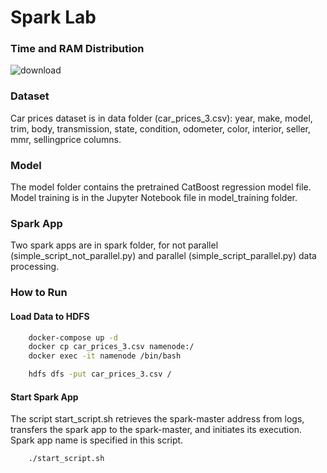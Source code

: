 # Spark Lab
<h3>Time and RAM Distribution</h3> 

![download](https://github.com/GlebNeshchetkin/spark_lab/assets/71218745/8f498e16-672a-4e0f-a3b7-2191587f1f5d)

<h3>Dataset</h3>
Car prices dataset is in data folder (car_prices_3.csv): year, make, model, trim, body, transmission, state, condition, odometer, color, interior, seller, mmr, sellingprice columns.

<h3>Model</h3>
The model folder contains the pretrained CatBoost regression model file. Model training is in the Jupyter Notebook file in model_training folder.

<h3>Spark App</h3>
Two spark apps are in spark folder, for not parallel (simple_script_not_parallel.py) and parallel (simple_script_parallel.py) data processing.

<h3>How to Run</h3>
<h4>Load Data to HDFS</h4>

```sh
    docker-compose up -d
    docker cp car_prices_3.csv namenode:/
    docker exec -it namenode /bin/bash
```
```sh
    hdfs dfs -put car_prices_3.csv /
```

<h4>Start Spark App</h4>
The script start_script.sh retrieves the spark-master address from logs, transfers the spark app to the spark-master, and initiates its execution. Spark app name is specified in this script.

```sh
    ./start_script.sh
```
